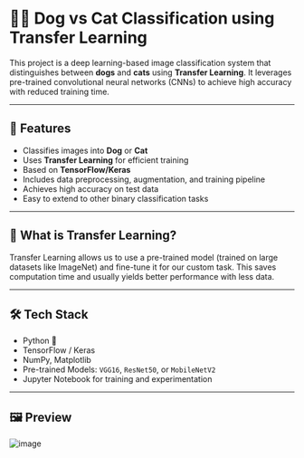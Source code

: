 # 🐶🐱 Dog vs Cat Classification using Transfer Learning

This project is a deep learning-based image classification system that distinguishes between **dogs** and **cats** using **Transfer Learning**. It leverages pre-trained convolutional neural networks (CNNs) to achieve high accuracy with reduced training time.

---

## 🚀 Features

- Classifies images into **Dog** or **Cat**
- Uses **Transfer Learning** for efficient training
- Based on **TensorFlow/Keras**
- Includes data preprocessing, augmentation, and training pipeline
- Achieves high accuracy on test data
- Easy to extend to other binary classification tasks

---

## 🧠 What is Transfer Learning?

Transfer Learning allows us to use a pre-trained model (trained on large datasets like ImageNet) and fine-tune it for our custom task. This saves computation time and usually yields better performance with less data.

---

## 🛠️ Tech Stack

- Python 🐍
- TensorFlow / Keras
- NumPy, Matplotlib
- Pre-trained Models: `VGG16`, `ResNet50`, or `MobileNetV2`
- Jupyter Notebook for training and experimentation

---

## 🖼️ Preview
![image](https://github.com/user-attachments/assets/62d2dcb2-e8a7-4072-ad2b-e731dc9d41e9)


